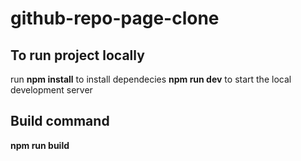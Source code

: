 # github-repo-page-clone

## To run project locally
run **npm install** to install dependecies
**npm run dev** to start the local development server

## Build command
**npm run build**

